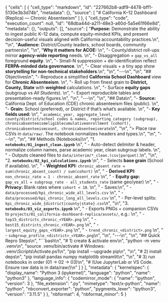 {
 "cells": [
  {
   "cell_type": "markdown",
   "id": "227662b8-adf9-4478-bff1-5130e3b3d74b",
   "metadata": {},
   "source": [
    "# California K–12 Dashboard (Replica) — Chronic Absenteeism"
   ]
  },
  {
   "cell_type": "code",
   "execution_count": null,
   "id": "68dba44d-a211-48e3-a60d-5a5e61f66e8d",
   "metadata": {},
   "outputs": [],
   "source": [
    "**Purpose:** Demonstrate the ability to ingest public K–12 data, compute equity-minded KPIs, and present decision-useful visuals aligned with California accountability practices.\n",
    "\n",
    "**Audience:** District/County leaders, school boards, community partners\n",
    "\n",
    "**Why it matters for ACOE:**  \n",
    "- County/district roll-ups mirror **agency-wide reporting** needs.  \n",
    "- Disaggregation + `gap_vs_all` foreground **equity**.  \n",
    "- Small-N suppression + de-identification reflect **FERPA-minded data governance**.  \n",
    "- Clear visuals + a tiny app show **storytelling for non-technical stakeholders**.\n",
    "\n",
    "---\n",
    "\n",
    "## Objectives\n",
    "- Reproduce a simplified **California School Dashboard** view for **Chronic Absenteeism**.  \n",
    "- Roll up from finest grain to **District, County, State** with **weighted** calculations.  \n",
    "- Surface **equity gaps** (subgroup vs *All Students*).  \n",
    "- Export reproducible tables and presentation-ready figures.\n",
    "\n",
    "---\n",
    "\n",
    "## Data\n",
    "- **Source:** California Dept. of Education (CDE) chronic absenteeism files (public).  \n",
    "- **Grain:** School (preferred), or District if that’s what’s available.  \n",
    "- **Key fields used:**  \n",
    "  `academic_year, aggregate_level, county/district/school codes & names, reporting_category (subgroup), chronicabsenteeismeligiblecumulativeenrollment (cohort), chronicabsenteeismcount, chronicabsenteeismrate`\n",
    "\n",
    "> Place raw CSVs in `data/raw/`. The notebook normalizes headers and types.\n",
    "\n",
    "---\n",
    "\n",
    "## Methods (Notebooks)\n",
    "1. **`notebooks/01_ingest_clean.ipynb`**  \n",
    "   - Auto-detect delimiter & header, normalize column names, parse academic year, clean subgroup labels.  \n",
    "   - Outputs cleaned files to `data/interim/*_clean.(csv|parquet)`.\n",
    "\n",
    "2. **`notebooks/02_kpi_calculations.ipynb`**  \n",
    "   - Selects **base grain** (School if available).  \n",
    "   - **Weighted KPI:** `chronic_absent_rate = sum(chronic_absent_count) / sum(cohort)`  \n",
    "   - **Derived KPI:** `non_chronic_rate = 1 - chronic_absent_rate`  \n",
    "   - **Equity gap:** `gap_vs_all = subgroup_rate - all_students_rate` (same geo/year)  \n",
    "   - **Privacy:** Blank rates where `cohort < 10`.  \n",
    "   - Saves:\n",
    "     - `data/processed/kpi_chronic_wide_all_levels.csv`  \n",
    "     - `data/processed/kpi_chronic_long_all_levels.csv`  \n",
    "     - Per-level splits: `kpi_chronic_wide_{district|county|state}.csv`\n",
    "\n",
    "3. **`notebooks/03_viz_exports.ipynb`**  \n",
    "   - Exports PNGs + companion CSVs to `projects/01_california-dashboard-replica/assets/`, e.g.:  \n",
    "     - `top15_districts_chronic_<YEAR>.png`  \n",
    "     - `best15_districts_chronic_<YEAR>.png`  \n",
    "     - `largest_equity_gaps_<YEAR>.png`  \n",
    "     - `trend_chronic_<district>.png`  \n",
    "     - `subgroup_profile_<district>_<YEAR>.png`\n",
    "\n",
    "---\n",
    "\n",
    "## Quick Repro Steps\n",
    "```bash\n",
    "# 1) create & activate env\n",
    "python -m venv .venv\n",
    "source .venv/bin/activate        # Windows: .venv\\Scripts\\Activate.ps1\n",
    "pip install --upgrade pip\n",
    "\n",
    "# 2) install deps\n",
    "pip install pandas numpy matplotlib streamlit\n",
    "\n",
    "# 3) run notebooks in order (01 → 02 → 03)\n",
    "# (Use JupyterLab or VS Code. Ensure raw data is in data/raw/)\n"
   ]
  }
 ],
 "metadata": {
  "kernelspec": {
   "display_name": "Python 3 (ipykernel)",
   "language": "python",
   "name": "python3"
  },
  "language_info": {
   "codemirror_mode": {
    "name": "ipython",
    "version": 3
   },
   "file_extension": ".py",
   "mimetype": "text/x-python",
   "name": "python",
   "nbconvert_exporter": "python",
   "pygments_lexer": "ipython3",
   "version": "3.11.5"
  }
 },
 "nbformat": 4,
 "nbformat_minor": 5
}

